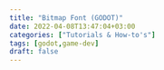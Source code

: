 ```yaml
---
title: "Bitmap Font (GODOT)"
date: 2022-04-08T13:47:04+03:00
categories: ["Tutorials & How-to's"]
tags: [godot,game-dev]
draft: false
---
```


